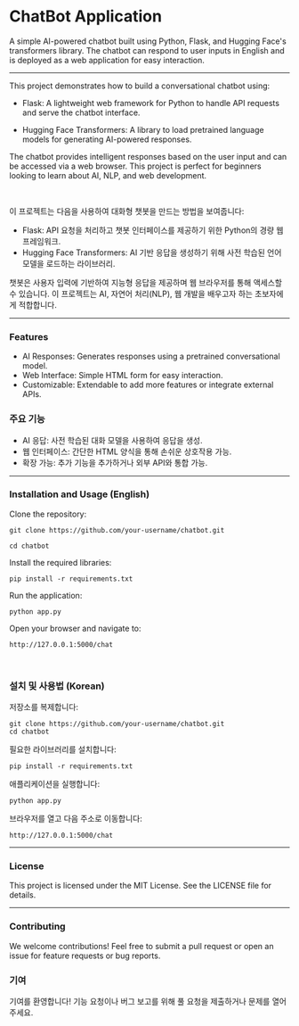 # ChatBot Application

A simple AI-powered chatbot built using Python, Flask, and Hugging
Face's transformers library. The chatbot can respond to user inputs in
English and is deployed as a web application for easy interaction.

________________________________



This project demonstrates how to build a conversational chatbot using:

- Flask: A lightweight web framework for Python to handle API requests
and serve the chatbot interface.

- Hugging Face Transformers: A library to load pretrained language
models for generating AI-powered responses.

The chatbot provides intelligent responses based on the user input and
can be accessed via a web browser. This project is perfect for
beginners looking to learn about AI, NLP, and web development.

<br>



이 프로젝트는 다음을 사용하여 대화형 챗봇을 만드는 방법을 보여줍니다:

- Flask: API 요청을 처리하고 챗봇 인터페이스를 제공하기 위한 Python의 경량 웹 프레임워크.
- Hugging Face Transformers: AI 기반 응답을 생성하기 위해 사전 학습된 언어 모델을 로드하는 라이브러리.

챗봇은 사용자 입력에 기반하여 지능형 응답을 제공하며 웹 브라우저를 통해 액세스할 수 있습니다. 이 프로젝트는 AI, 자연어
처리(NLP), 웹 개발을 배우고자 하는 초보자에게 적합합니다.

________________________________

### Features

* AI Responses: Generates responses using a pretrained conversational model.
* Web Interface: Simple HTML form for easy interaction.
* Customizable: Extendable to add more features or integrate external APIs.

### 주요 기능

* AI 응답: 사전 학습된 대화 모델을 사용하여 응답을 생성.
* 웹 인터페이스: 간단한 HTML 양식을 통해 손쉬운 상호작용 가능.
* 확장 가능: 추가 기능을 추가하거나 외부 API와 통합 가능.

________________________________

### Installation and Usage (English)

Clone the repository:

    git clone https://github.com/your-username/chatbot.git

    cd chatbot

Install the required libraries:

    pip install -r requirements.txt

Run the application:

    python app.py

Open your browser and navigate to:

    http://127.0.0.1:5000/chat

<br>

### 설치 및 사용법 (Korean)

저장소를 복제합니다:

    git clone https://github.com/your-username/chatbot.git
    cd chatbot

필요한 라이브러리를 설치합니다:

    pip install -r requirements.txt

애플리케이션을 실행합니다:

    python app.py

브라우저를 열고 다음 주소로 이동합니다:

    http://127.0.0.1:5000/chat

________________________________

### License

This project is licensed under the MIT License. See the LICENSE file
for details.

________________________________

### Contributing

We welcome contributions! Feel free to submit a pull request or open
an issue for feature requests or bug reports.

### 기여

기여를 환영합니다! 기능 요청이나 버그 보고를 위해 풀 요청을 제출하거나 문제를 열어주세요.
